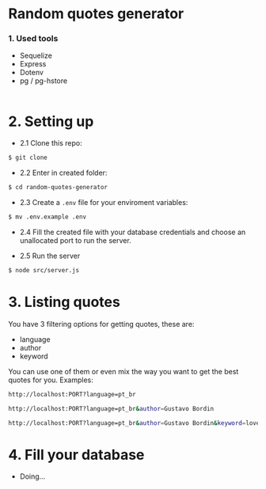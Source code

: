 # Random quotes generator

### 1. Used tools

- Sequelize </li>
- Express </li>
- Dotenv </li>
- pg / pg-hstore </li>
  <br>

# 2. Setting up

- 2.1 Clone this repo:

```bash
$ git clone
```

- 2.2 Enter in created folder:

```bash
$ cd random-quotes-generator
```

- 2.3 Create a `.env` file for your enviroment variables:

```bash
$ mv .env.example .env
```

- 2.4 Fill the created file with your database credentials and choose an unallocated port to run the server.

- 2.5 Run the server

```bash
$ node src/server.js
```

# 3. Listing quotes

You have 3 filtering options for getting quotes, these are:

- language
- author
- keyword

You can use one of them or even mix the way you want to get the best quotes for you. Examples:

```bash
http://localhost:PORT?language=pt_br
```

```bash
http://localhost:PORT?language=pt_br&author=Gustavo Bordin
```

```bash
http://localhost:PORT?language=pt_br&author=Gustavo Bordin&keyword=love
```

# 4. Fill your database

- Doing...
